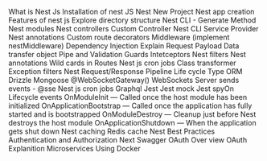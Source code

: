 What is Nest Js
Installation of nest JS
Nest New Project
Nest app creation
Features of nest js
Explore directory structure
Nest CLI - Generate Method
Nest modules
Nest controllers
Custom Controller
Nest CLI
Service Provider
Nest annotations
Custom route decorators
Middleware (implement nestMiddleware) 
Dependency Injection Explain
Request Payload
Data transfer object
Pipe and Validation
Guards
Intetceptors
Nest filters
Nest annotations
Wild cards in Routes
Nest js cron jobs
Class transformer
Exception filters
Nest Request/Response Pipeline Life cycle
Type ORM
Drizzle
Mongoose
@WebSocketGateway()
WebSockets
Server sends events - @sse
Nest js cron jobs
Graphql
Jest
Jest mock
Jest spyOn
Lifecycle events
    OnModuleInit — Called once the host module has been initialized
    OnApplicationBootstrap — Called once the application has fully started and is bootstrapped
    OnModuleDestroy — Cleanup just before Nest destroys the host module
    OnApplicationShutdown — When the application gets shut down
Nest caching
Redis cache
Nest Best Practices
Authentication and Authorization
Next Swagger
OAuth Over view
OAuth Explanition
Microservices
    Using Docker
    



